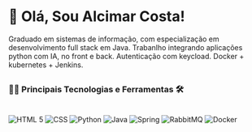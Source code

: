 # 👋 Olá, Sou Alcimar Costa!
Graduado em sistemas de informação, com especialização em desenvolvimento full stack em Java.
Trabanlho integrando aplicações python com IA, no front e back. Autenticação com keycload. Docker + kubernetes + Jenkins. 

##
### 👨‍💻 Principais Tecnologias e Ferramentas 🛠

<div style="display: inline_block"><br/>
<img aLign="center" alt="HTML 5" src="https://img.shields.io/badge/HTML5-E34F26?style=for-the-badge&logo=html5&logoColor=white" />
<img aLign="center" alt="CSS" src="https://img.shields.io/badge/CSS3-1572B6?style=for-the-badge&logo=css3&logoColor=white" />
<img aLign="center" alt="Python" src="https://img.shields.io/badge/Python-323330?style=for-the-badge&logo=python&logoColor=399918" />
<img aLign="center" alt="Java" src="https://img.shields.io/badge/java-%23ED8B00.svg?style=for-the-badge&logo=openjdk&logoColor=white" />
<img aLign="center" alt="Spring" src="https://img.shields.io/badge/Spring-6DB33F?style=for-the-badge&logo=spring&logoColor=white">
<img aLign="center" alt="​RabbitMQ" src="https://img.shields.io/static/v1?label=%E2%80%8B&message=RabbitMQ&color=CC2927&style=for-the-badge&logo=RabbitMQ">
<img aLign="center" alt="​Docker" src="https://img.shields.io/static/v1?label=%E2%80%8B&message=Docker&color=E34F26&style=for-the-badge&logo=Docker">
</div>
